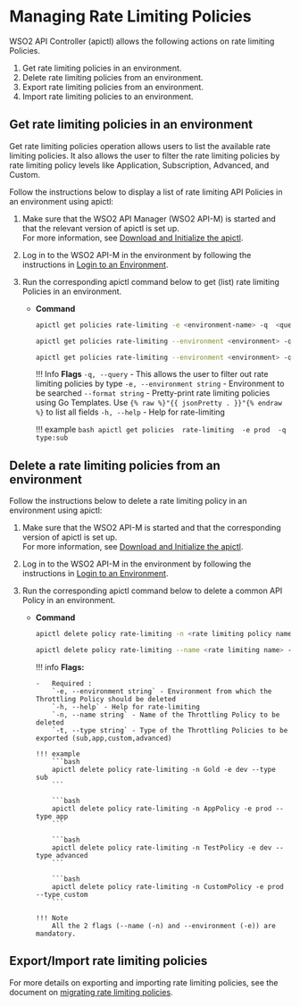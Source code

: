 # Managing Rate Limiting Policies

WSO2 API Controller (apictl) allows the following actions on rate limiting Policies.

1. Get rate limiting policies in an environment.
2. Delete rate limiting policies from an environment.
3. Export rate limiting policies from an environment.
4. Import rate limiting policies to an environment.

## Get rate limiting policies in an environment

Get rate limiting policies operation allows users to list the available rate limiting policies. It also allows the user to filter the rate limiting policies by rate limiting policy levels like Application, Subscription, Advanced, and Custom.

Follow the instructions below to display a list of rate limiting API Policies in an environment using apictl:

1.  Make sure that the WSO2 API Manager (WSO2 API-M) is started and that the relevant version of apictl is set up.   
     For more information, see [Download and Initialize the apictl]({{base_path}}/install-and-setup/setup/api-controller/getting-started-with-wso2-api-controller/#download-and-initialize-the-apictl).
2.  Log in to the WSO2 API-M in the environment by following the instructions in [Login to an Environment]({{base_path}}/install-and-setup/setup/api-controller/getting-started-with-wso2-api-controller/#login-to-an-environment).
3.  Run the corresponding apictl command below to get (list) rate limiting Policies in an environment.

    - **Command**
        ```bash
        apictl get policies rate-limiting -e <environment-name> -q  <query>
        ```

        ``` bash
        apictl get policies rate-limiting --environment <environment> -q <query>
        ```

        ``` bash
        apictl get policies rate-limiting --environment <environment> -q <query> --all 
        ```

        !!! Info
            **Flags**
            `-q, --query` - This allows the user to filter out rate limiting policies by type
            `-e, --environment string` - Environment to be searched
            `--format string` - Pretty-print rate limiting policies using Go Templates. Use `{% raw %}"{{ jsonPretty . }}"{% endraw %}` to list all fields
            `-h, --help` - Help for rate-limiting

        !!! example
            ```bash
            apictl get policies  rate-limiting  -e prod  -q type:sub
            ```

## Delete a rate limiting policies from an environment

Follow the instructions below to delete a rate limiting policy in an environment using apictl:

1.  Make sure that the WSO2 API-M is started and that the corresponding version of apictl is set up.   
For more information, see [Download and Initialize the apictl]({{base_path}}/install-and-setup/setup/api-controller/getting-started-with-wso2-api-controller/#download-and-initialize-the-apictl).
2.  Log in to the WSO2 API-M in the environment by following the instructions in [Login to an Environment]({{base_path}}/install-and-setup/setup/api-controller/getting-started-with-wso2-api-controller/#login-to-an-environment).
3.  Run the corresponding apictl command below to delete a common API Policy in an environment.

    -   **Command**
        ``` bash
        apictl delete policy rate-limiting -n <rate limiting policy name> -v <rate limiting policy version> -e <environment>
        ```
        ``` bash
        apictl delete policy rate-limiting --name <rate limiting name> --version <rate limiting policy version> --environment <environment> 
        ```

        !!! info
            **Flags:**  
                
            -   Required :  
                `-e, --environment string` - Environment from which the Throttling Policy should be deleted
                `-h, --help` - Help for rate-limiting
                `-n, --name string` - Name of the Throttling Policy to be deleted
                `-t, --type string` - Type of the Throttling Policies to be exported (sub,app,custom,advanced)  

            !!! example
                ```bash
                apictl delete policy rate-limiting -n Gold -e dev --type sub 
                ```
                
                ```bash
                apictl delete policy rate-limiting -n AppPolicy -e prod --type app
                ```

                ```bash
                apictl delete policy rate-limiting -n TestPolicy -e dev --type advanced 
                ```
                
                ```bash
                apictl delete policy rate-limiting -n CustomPolicy -e prod --type custom 
                ```

            !!! Note 
                All the 2 flags (--name (-n) and --environment (-e)) are mandatory.


## Export/Import rate limiting policies

For more details on exporting and importing rate limiting policies, see the document on [migrating rate limiting policies]({{base_path}}/install-and-setup/setup/api-controller/managing-rate-limiting-policies/migrating-rate-limiting-policies-to-different-environments/).




